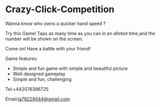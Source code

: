 # Crazy-Click-Competition

Wanna know who owns a quicker hand speed ?

Try this Game! Taps as many time as you can in an alloted time,and the number will be shown on the screen.

Come on! Have a battle with your friend!

Game features:
* Simple and fun game with simple and beautiful picture
* Well-designed gameplay
* Simple and fun, challenging

Tel:+442076396725

Email:la79229444@gmail.com
